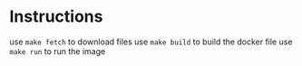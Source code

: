# Instructions 
use `make fetch` to download files
use `make build` to build the docker file
use `make run` to run the image
